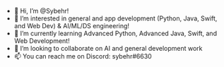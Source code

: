 - 👋 Hi, I’m @Sybehr!
- 👀 I’m interested in general and app development (Python, Java, Swift, and Web Dev) & AI/ML/DS engineering!
- 🌱 I’m currently learning Advanced Python, Advanced Java, Swift, and Web Development!
- 💞️ I’m looking to collaborate on AI and general development work
- 📫 You can reach me on Discord: sybehr#6630

<!---
InfernoBlaster8/InfernoBlaster8 is a ✨ special ✨ repository because its `README.md` (this file) appears on your GitHub profile.
You can click the Preview link to take a look at your changes.
--->
